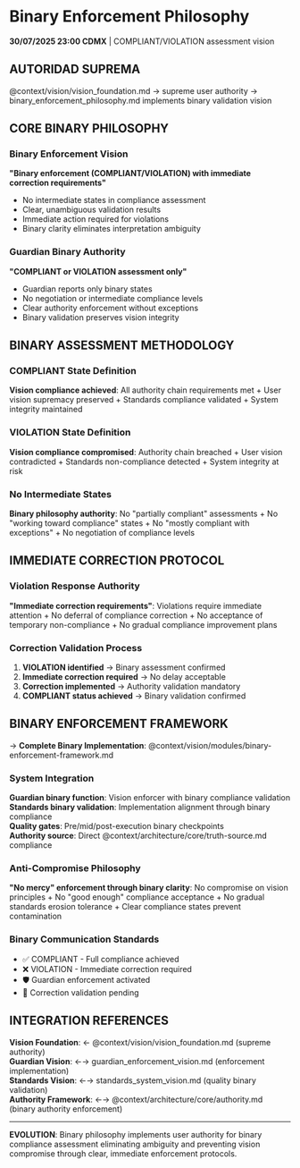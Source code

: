 # Binary Enforcement Philosophy

**30/07/2025 23:00 CDMX** | COMPLIANT/VIOLATION assessment vision

## AUTORIDAD SUPREMA
@context/vision/vision_foundation.md → supreme user authority → binary_enforcement_philosophy.md implements binary validation vision

## CORE BINARY PHILOSOPHY

### Binary Enforcement Vision
**"Binary enforcement (COMPLIANT/VIOLATION) with immediate correction requirements"**
- No intermediate states in compliance assessment
- Clear, unambiguous validation results
- Immediate action required for violations
- Binary clarity eliminates interpretation ambiguity

### Guardian Binary Authority
**"COMPLIANT or VIOLATION assessment only"**
- Guardian reports only binary states
- No negotiation or intermediate compliance levels
- Clear authority enforcement without exceptions
- Binary validation preserves vision integrity

## BINARY ASSESSMENT METHODOLOGY

### COMPLIANT State Definition
**Vision compliance achieved**: All authority chain requirements met + User vision supremacy preserved + Standards compliance validated + System integrity maintained

### VIOLATION State Definition
**Vision compliance compromised**: Authority chain breached + User vision contradicted + Standards non-compliance detected + System integrity at risk

### No Intermediate States
**Binary philosophy authority**: No "partially compliant" assessments + No "working toward compliance" states + No "mostly compliant with exceptions" + No negotiation of compliance levels

## IMMEDIATE CORRECTION PROTOCOL

### Violation Response Authority
**"Immediate correction requirements"**: Violations require immediate attention + No deferral of compliance correction + No acceptance of temporary non-compliance + No gradual compliance improvement plans

### Correction Validation Process
1. **VIOLATION identified** → Binary assessment confirmed
2. **Immediate correction required** → No delay acceptable
3. **Correction implemented** → Authority validation mandatory
4. **COMPLIANT status achieved** → Binary validation confirmed

## BINARY ENFORCEMENT FRAMEWORK

→ **Complete Binary Implementation**: @context/vision/modules/binary-enforcement-framework.md

### System Integration
**Guardian binary function**: Vision enforcer with binary compliance validation  
**Standards binary validation**: Implementation alignment through binary compliance  
**Quality gates**: Pre/mid/post-execution binary checkpoints  
**Authority source**: Direct @context/architecture/core/truth-source.md compliance

### Anti-Compromise Philosophy
**"No mercy" enforcement through binary clarity**: No compromise on vision principles + No "good enough" compliance acceptance + No gradual standards erosion tolerance + Clear compliance states prevent contamination

### Binary Communication Standards
- ✅ COMPLIANT - Full compliance achieved
- ❌ VIOLATION - Immediate correction required
- 🛡️ Guardian enforcement activated
- 🔄 Correction validation pending

## INTEGRATION REFERENCES
**Vision Foundation**: ← @context/vision/vision_foundation.md (supreme authority)  
**Guardian Vision**: ←→ guardian_enforcement_vision.md (enforcement implementation)  
**Standards Vision**: ←→ standards_system_vision.md (quality binary validation)  
**Authority Framework**: ←→ @context/architecture/core/authority.md (binary authority enforcement)

---
**EVOLUTION**: Binary philosophy implements user authority for binary compliance assessment eliminating ambiguity and preventing vision compromise through clear, immediate enforcement protocols.